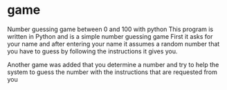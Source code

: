 # game
Number guessing game between 0 and 100 with python
This program is written in Python and is a simple number guessing game
First it asks for your name and after entering your name it assumes a random number that you have to guess by following the instructions it gives you.

Another game was added
that you determine a number and try to help the system to guess the number with the instructions that are requested from you

